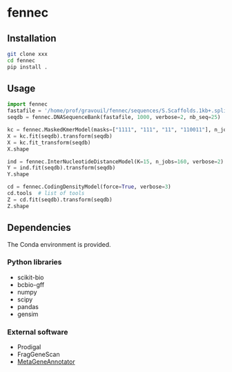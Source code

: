 # fennec


## Installation

```bash
git clone xxx
cd fennec
pip install .
```

## Usage

```python
import fennec
fastafile = '/home/prof/gravouil/fennec/sequences/S.Scaffolds.1kb+.split10kb.fasta'
seqdb = fennec.DNASequenceBank(fastafile, 1000, verbose=2, nb_seq=25)

kc = fennec.MaskedKmerModel(masks=["1111", "111", "11", "110011"], n_jobs=160, verbose=2)
X = kc.fit(seqdb).transform(seqdb)
X = kc.fit_transform(seqdb)
X.shape

ind = fennec.InterNucleotideDistanceModel(K=15, n_jobs=160, verbose=2)
Y = ind.fit(seqdb).transform(seqdb)
Y.shape

cd = fennec.CodingDensityModel(force=True, verbose=3)
cd.tools  # list of tools
Z = cd.fit(seqdb).transform(seqdb)
Z.shape

```


## Dependencies

The Conda environment is provided.

### Python libraries

- scikit-bio
- bcbio-gff
- numpy
- scipy
- pandas
- gensim


### External software

- Prodigal
- FragGeneScan
- [MetaGeneAnnotator](http://metagene.cb.k.u-tokyo.ac.jp/metagene/mga_x86_64.tar.gz)
